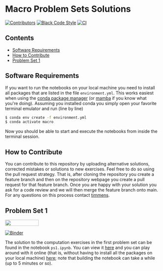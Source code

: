 # Macro Problem Sets Solutions

[![Contributors][contributors-badge]][contributors-url]
[![Black Code Style][black-badge]][black-url]
[![CI][ci-badge]][ci-url]

## Contents

- [Software Requirements](#software-requirements)
- [How to Contribute](#how-to-contribute)
- [Problem Set 1](#problem-set-1)

## Software Requirements

If you want to run the notebooks on your local machine you need to install all packages
that are listed in the file ``environment.yml``. This works easiest when using the
[conda package manager](https://docs.conda.io/en/latest/) (or [mamba](https://github.com/mamba-org/mamba)
if you know what you're doing). Assuming you installed conda you simply open your
favorite terminal emulator and run (line by line)

```zsh
$ conda env create -f environment.yml
$ conda activate macro
```

Now you should be able to start and execute the notebooks from inside the terminal
session.

## How to Contribute

You can contribute to this repository by uploading alternative solutions, corrected
mistakes or solutions to new exercises. Feel free to do so using the pull request
strategy. That is, after cloning the repository you create a feature branch and then on
the repository webpage you create a pull request for that feature branch. Once you are
happy with your solution you ask for a code review and we will then merge the feature
branch onto main. For any questions on this process contact [timmens](https://github.com/timmens).

## Problem Set 1

<a href="https://nbviewer.jupyter.org/github/timmens/macro_problems/blob/main/ps1.ipynb"
   target="_parent">
   <img align="center" 
  src="https://raw.githubusercontent.com/jupyter/design/master/logos/Badges/nbviewer_badge.png" 
      width="109" height="20">
</a>

[![Binder](https://mybinder.org/badge_logo.svg)](https://mybinder.org/v2/gh/timmens/macro_problems/main?filepath=ps1.ipynb)


The solution to the computation exercises in the first problem set can be found in the
notebook ``ps1.ipynb``. You can view it [here](https://nbviewer.jupyter.org/github/timmens/macro_problems/blob/main/ps1.ipynb)
and you can play around with it online (that is, without having to install all the
packages on your local machine) [here](https://mybinder.org/v2/gh/timmens/macro_problems/main?filepath=ps1.ipynb);
note that building the notebook can take a while (up to 5 minutes or so).

[contributors-badge]: https://img.shields.io/github/contributors/timmens/macro_problems
[contributors-url]: https://github.com/timmens/macro_problems/graphs/contributors
[black-badge]:https://img.shields.io/badge/code%20style-black-000000.svg
[black-url]:https://github.com/psf/black
[ci-badge]: https://github.com/timmens/macro_problems/actions?query=workflow%3ACI
[ci-url]: https://github.com/timmens/macro_problems/actions?query=workflow%3ACI
